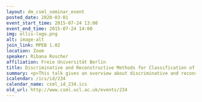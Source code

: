 ```yaml
---
layout: dm_csml_seminar_event
posted_date: 2020-03-01
event_start_time: 2015-07-24 13:00
event_end_time: 2015-07-24 14:00
img: ellis-logo.png
alt: image-alt
join_link: MPEB 1.02
location: Zoom
speaker: Ribana Roscher
affiliation: Freie Universität Berlin
title: Discriminative and Reconstructive Methods for Classification of Remote Sensing Images
summary: <p>This talk gives an overview about discriminative and reconstructive classification methods for remote sensing images. In the first part, the most commonly used remote sensing sensors and their value for geoscientific applications are introduced. The second part of the presentation explains the discriminative and reconstructive model component of classifiers. While reconstructive methods are able to provide valuable posterior probabilities and are especially suitable for incremental/sequential learning, discriminative models mostly achieve a higher classification accuracy. This talk will present some advantages that arise when both components are combined and used for classification. Applications mainly focus on landcover classification of multispectral and hyperspectral satellite images.</p><p>The presentation addresses joint works of the Remote Sensing and Geoinformatics Research Group of FU Berlin and the Institute of Geodesy and Geoinformation of University of Bonn.</p>
icalendar: /ics/id/234
calendar_name: csml_id_234.ics
old_url: http://www.csml.ucl.ac.uk/events/234
---
```

